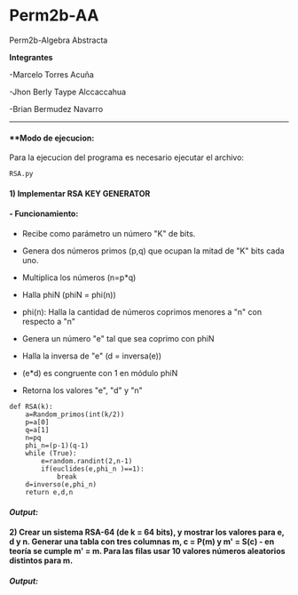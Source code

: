 # Perm2b-AA
Perm2b-Algebra Abstracta

**Integrantes**

-Marcelo Torres Acuña

-Jhon Berly Taype Alccaccahua 

-Brian Bermudez Navarro

------------

#### **Modo de ejecucion:

Para la ejecucion del programa es necesario ejecutar el archivo:

```
RSA.py
```

#### **1) Implementar RSA KEY GENERATOR**

#### - Funcionamiento:
- Recibe como parámetro un número "K" de bits.

- Genera dos números primos (p,q) que ocupan la mitad de "K" bits cada uno.

- Multiplica los números (n=p*q)

- Halla phiN (phiN = phi(n))

- phi(n): Halla la cantidad de números coprimos menores a "n" con respecto a "n"

- Genera un número "e" tal que sea coprimo con phiN

- Halla la inversa de "e" (d = inversa(e))

- (e*d) es congruente con 1 en módulo phiN

- Retorna los valores "e", "d" y "n"

```
def RSA(k):
    a=Random_primos(int(k/2))
    p=a[0]
    q=a[1]
    n=pq
    phi_n=(p-1)(q-1)
    while (True):
        e=random.randint(2,n-1)
        if(euclides(e,phi_n )==1):
            break
    d=inverso(e,phi_n)
    return e,d,n
```

#### *Output:*

#### **2) Crear un sistema RSA-64 (de k = 64 bits), y mostrar los valores para e, d y n. Generar una tabla con tres columnas m, c = P(m) y m' = S(c) - en teoría se cumple m' = m. Para las filas usar 10 valores números aleatorios distintos para m.**

#### *Output:*

